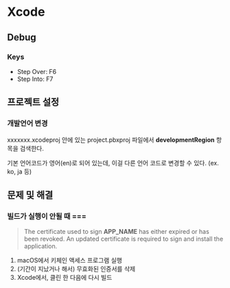 # Xcode

## Debug

### Keys

* Step Over: F6
* Step Into: F7

## 프로젝트 설정
### 개발언어 변경
xxxxxxx.xcodeproj 안에 있는 project.pbxproj 파일에서 **developmentRegion** 항목을 검색한다.

기본 언어코드가 영어(en)로 되어 있는데, 이걸 다른 언어 코드로 변경할 수 있다. (ex. ko, ja 등)

## 문제 및 해결

### 빌드가 실행이 안될 때 ===
> The certificate used to sign **APP_NAME** has either expired or has been revoked. An updated certificate is required to sign and install the application.

1. macOS에서 키체인 액세스 프로그램 실행
1. (기간이 지났거나 해서) 무효화된 인증서를 삭제
1. Xcode에서, 클린 한 다음에 다시 빌드
